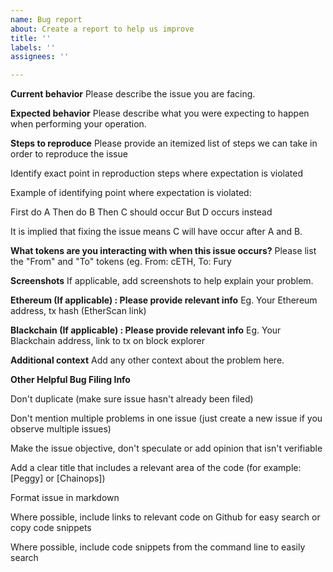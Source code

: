 ```yaml
---
name: Bug report
about: Create a report to help us improve
title: ''
labels: ''
assignees: ''

---
```


**Current behavior**
Please describe the issue you are facing.

**Expected behavior**
Please describe what you were expecting to happen when performing your operation.

**Steps to reproduce**
Please provide an itemized list of steps we can take in order to reproduce the issue

Identify exact point in reproduction steps where expectation is violated

Example of identifying point where expectation is violated:

First do A
Then do B
Then C should occur
But D occurs instead

It is implied that fixing the issue means C will have occur after A and B.  

**What tokens are you interacting with when this issue occurs?**
Please list the "From" and "To" tokens (eg. From: cETH, To: Fury

**Screenshots**
If applicable, add screenshots to help explain your problem.

**Ethereum (If applicable) : Please provide relevant info**
Eg. Your Ethereum address, tx hash (EtherScan link)

**Blackchain (If applicable) : Please provide relevant info**
Eg. Your Blackchain address, link to tx on block explorer

**Additional context**
Add any other context about the problem here.

**Other Helpful Bug Filing Info**

Don't duplicate (make sure issue hasn't already been filed)

Don't mention multiple problems in one issue (just create a new issue if you observe multiple issues)

Make the issue objective, don't speculate or add opinion that isn't verifiable

Add a clear title that includes a relevant area of the code (for example: [Peggy] or [Chainops])

Format issue in markdown

Where possible, include links to relevant code on Github for easy search or copy code snippets

Where possible, include code snippets from the command line to easily search
